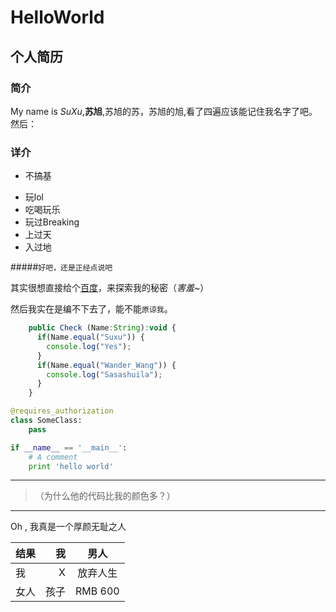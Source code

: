 # HelloWorld

## 个人简历

### 简介


My name is *SuXu*,**苏旭**,苏旭的苏，苏旭的旭,看了四遍应该能记住我名字了吧。
然后：

### 详介

+ 不搞基
* 玩lol
* 吃喝玩乐
* 玩过Breaking
* 上过天
* 入过地

#####`好吧，还是正经点说吧`

其实很想直接给个[百度](http://www.baidu.com)，来探索我的秘密（*害羞~*）

然后我实在是编不下去了，能不能`原谅我`。

```javascript
    public Check (Name:String):void {
      if(Name.equal("Suxu")) {
        console.log("Yes");
      }
      if(Name.equal("Wander_Wang")) {
        console.log("Sasashuila");
      }
    }
```

```python
@requires_authorization
class SomeClass:
    pass

if __name__ == '__main__':
    # A comment
    print 'hello world'
```

---

> <i class="icon-hand-right"></i>（为什么他的代码比我的颜色多？）

<i class="icon-renren icon-2x"></i>

---

Oh , 我真是一个厚颜无耻之人

| 结果        | 我         | 男人     |
| --------   | -----:  | :----:  |
| 我          | X          | 放弃人生 |
| 女人        | 孩子       | RMB 600    |


